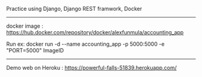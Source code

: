 Practice using Django, Django REST framwork, Docker

------

docker image : https://hub.docker.com/repository/docker/alexfunmula/accounting_app

Run ex: docker run -d --name accounting_app -p 5000:5000 -e "PORT=5000" ImageID

------

Demo web on Heroku : https://powerful-falls-51839.herokuapp.com/

